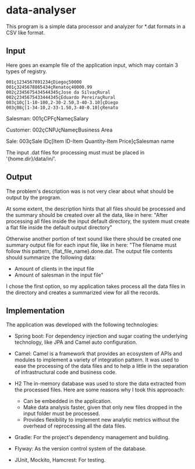 # data-analyser

This program is a simple data processor and analyzer for *.dat formats in a CSV like format.

## Input
Here goes an example file of the application input, which may contain 3 types of registry.

```
001ç1234567891234çDiegoç50000
001ç3245678865434çRenatoç40000.99
002ç2345675434544345çJose da SilvaçRural
002ç2345675433444345çEduardo PereiraçRural
003ç10ç[1-10-100,2-30-2.50,3-40-3.10]çDiego
003ç08ç[1-34-10,2-33-1.50,3-40-0.10]çRenato
```

Salesman:
001çCPFçNameçSalary

Customer:
002çCNPJçNameçBusiness Area

Sale:
003çSale IDç[Item ID-Item Quantity-Item Price]çSalesman name

The input .dat files for processing must must be placed in '{home.dir}/data/in/'.

## Output

The problem's description was is not very clear about what should be output by the program.

At some extent, the description hints that all files should be processed and the summary should be created over all the data, like in here:
"After processing all files inside the input default directory, the system must create a flat file inside the
default output directory"

Otherwise another portion of text sound like there should be created one summary output file for each input file, like in here:
"The filename must follow this pattern, {flat_file_name}.done.dat.
The output file contents should summarize the following data:
- Amount of clients in the input file
- Amount of salesman in the input file"

I chose the first option, so my application takes process all the data files in the directory and creates a summarized view for all the records.

## Implementation

The application was developed with the following technologies:

- Spring boot:
For dependency injection and sugar coating the underlying technology, like JPA and Camel auto configuration.

- Camel:
Camel is a framework that provides an ecosystem of APIs and modules to implement a variety of integration pattern.
It was used to ease the processing of the data files and to help a little in the separation of infrastructural code and business code.

- H2
The in-memory database was used to store the data extracted from the processed files. Here are some reasons why I took this approoach:
  - Can be embedded in the application.
  - Make data analysis faster, given that only new files dropped in the input folder must be processed.
  - Provides flexibility to implement new analytic metrics without the overhead of reprocessing all the data files.

- Gradle:
For the project's dependency management and building.

- Flyway:
As the version control system of the database.

- JUnit, Mockito, Hamcrest:
For testing.

